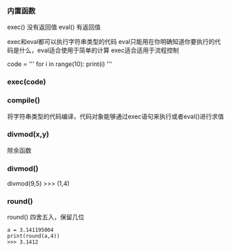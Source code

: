 ### 内置函数

exec()   没有返回值
eval()   有返回值


exec和eval都可以执行字符串类型的代码
eval只能用在你明确知道你要执行的代码是什么，eval适合使用于简单的计算
exec适合适用于流程控制


code = '''
for i in range(10):
  print(i)
'''


### exec(code)

### compile() 
将字符串类型的代码编译，代码对象能够通过exec语句来执行或者eval()进行求值


### divmod(x,y) 
除余函数

### divmod()
divmod(9,5)   >>> (1,4)

### round()
round()   四舍五入，保留几位  
```
a = 3.141195004
print(round(a,4))
>>> 3.1412

```

